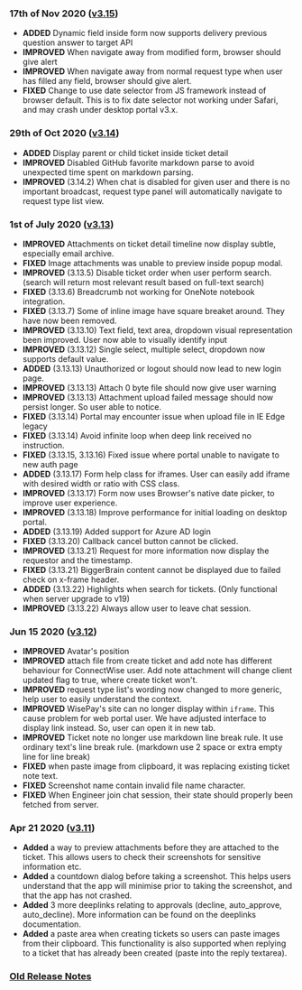 ### 17th of Nov 2020 ([v3.15](v3.15))
- **ADDED** Dynamic field inside form now supports delivery previous question answer to target API
- **IMPROVED** When navigate away from modified form, browser should give alert
- **IMPROVED** When navigate away from normal request type when user has filled any field, browser should give alert.
- **FIXED** Change to use date selector from JS framework instead of browser default. This is to fix date selector not working under Safari, and may crash under desktop portal v3.x. 

### 29th of Oct 2020 ([v3.14](v3.14))
- **ADDED** Display parent or child ticket inside ticket detail
- **IMPROVED** Disabled GitHub favorite markdown parse to avoid unexpected time spent on markdown parsing.
- **IMPROVED** (3.14.2) When chat is disabled for given user and there is no important broadcast, request type panel will automatically navigate to request type list view.

### 1st of July 2020 ([v3.13](v3.13))
- **IMPROVED** Attachments on ticket detail timeline now display subtle, especially email archive.
- **FIXED** Image attachments was unable to preview inside popup modal.
- **IMPROVED** (3.13.5) Disable ticket order when user perform search. (search will return most relevant result based on full-text search)
- **FIXED** (3.13.6) Breadcrumb not working for OneNote notebook integration.
- **FIXED** (3.13.7) Some of inline image have square breaket around. They have now been removed.
- **IMPROVED** (3.13.10) Text field, text area, dropdown visual representation been improved. User now able to visually identify input
- **IMPROVED** (3.13.12) Single select, multiple select, dropdown now supports default value.
- **ADDED** (3.13.13) Unauthorized or logout should now lead to new login page.
- **IMPROVED** (3.13.13) Attach 0 byte file should now give user warning
- **IMPROVED** (3.13.13) Attachment upload failed message should now persist longer. So user able to notice.
- **FIXED** (3.13.14) Portal may encounter issue when upload file in IE Edge legacy
- **FIXED** (3.13.14) Avoid infinite loop when deep link received no instruction.
- **FIXED** (3.13.15, 3.13.16) Fixed issue where portal unable to navigate to new auth page
- **ADDED** (3.13.17) Form help class for iframes. User can easily add iframe with desired width or ratio with CSS class.
- **IMPROVED** (3.13.17) Form now uses Browser's native date picker, to improve user experience.
- **IMPROVED** (3.13.18) Improve performance for initial loading on desktop portal.
- **ADDED** (3.13.19) Added support for Azure AD login
- **FIXED** (3.13.20) Callback cancel button cannot be clicked.
- **IMPROVED** (3.13.21) Request for more information now display the requestor and the timestamp.
- **FIXED** (3.13.21) BiggerBrain content cannot be displayed due to failed check on x-frame header.
- **ADDED** (3.13.22) Highlights when search for tickets. (Only functional when server upgrade to v19)
- **IMPROVED** (3.13.22) Always allow user to leave chat session.

### Jun 15 2020 ([v3.12](v3.12))
- **IMPROVED** Avatar's position
- **IMPROVED** attach file from create ticket and add note has different behaviour for ConnectWise user. Add note attachment will change client updated flag to true, where create ticket won't.
- **IMPROVED** request type list's wording now changed to more generic, help user to easily understand the context.
- **IMPROVED** WisePay's site can no longer display within `iframe`. This cause problem for web portal user. We have adjusted interface to display link instead. So, user can open it in new tab.
- **IMPROVED** Ticket note no longer use markdown line break rule. It use ordinary text's line break rule. (markdown  use 2 space or extra empty line for line break)
- **FIXED** when paste image from clipboard, it was replacing existing ticket note text.
- **FIXED** Screenshot name contain invalid file name character.
- **FIXED** When Engineer join chat session, their state should properly been fetched from server.

### Apr 21 2020 ([v3.11](v3.11))

* **Added** a way to preview attachments before they are attached to the ticket. This allows users to check their screenshots for sensitive information etc.
* **Added** a countdown dialog before taking a screenshot. This helps users understand that the app will minimise prior to taking the screenshot, and that the app has not crashed.
* **Added** 3 more deeplinks relating to approvals (decline, auto_approve, auto_decline). More information can be found on the deeplinks documentation.
* **Added** a paste area when creating tickets so users can paste images from their clipboard. This functionality is also supported when replying to a ticket that has already been created (paste into the reply textarea).

### [Old Release Notes](https://help.deskdirector.com/article/4uzjpwaiou-dd-portal-changelog)
